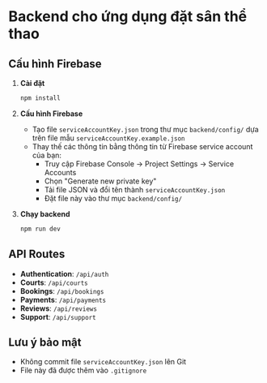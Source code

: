 # Backend cho ứng dụng đặt sân thể thao

## Cấu hình Firebase

1. **Cài đặt**
   ```bash
   npm install
   ```

2. **Cấu hình Firebase**
   - Tạo file `serviceAccountKey.json` trong thư mục `backend/config/` dựa trên file mẫu `serviceAccountKey.example.json`
   - Thay thế các thông tin bằng thông tin từ Firebase service account của bạn:
     - Truy cập Firebase Console -> Project Settings -> Service Accounts
     - Chọn "Generate new private key"
     - Tải file JSON và đổi tên thành `serviceAccountKey.json`
     - Đặt file này vào thư mục `backend/config/`

3. **Chạy backend**
   ```bash
   npm run dev
   ```

## API Routes

- **Authentication**: `/api/auth`
- **Courts**: `/api/courts`
- **Bookings**: `/api/bookings`
- **Payments**: `/api/payments`
- **Reviews**: `/api/reviews`
- **Support**: `/api/support`

## Lưu ý bảo mật

- Không commit file `serviceAccountKey.json` lên Git
- File này đã được thêm vào `.gitignore` 